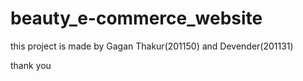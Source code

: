 # beauty_e-commerce_website

this project is made by Gagan Thakur(201150) and Devender(201131)

thank you
